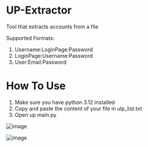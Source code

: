 # UP-Extractor
Tool that extracts accounts from a file

Supported Formats:

1. Username:LoginPage:Password
2. LoginPage:Username:Password
3. User:Email:Password

# How To Use

1. Make sure you have python 3.12 installed
2. Copy and paste the content of your file in ulp_list.txt
3. Open up main.py 

![image](https://github.com/user-attachments/assets/d5b69de8-6d56-4c74-976b-eb9725bc43d8)


![image](https://github.com/user-attachments/assets/9d323a02-c8e5-4991-98ea-1f142d7c550a)
